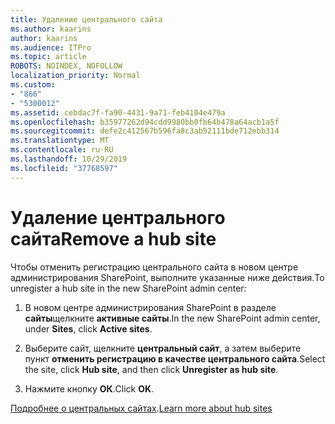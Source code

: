 ```yaml
---
title: Удаление центрального сайта
ms.author: kaarins
author: kaarins
ms.audience: ITPro
ms.topic: article
ROBOTS: NOINDEX, NOFOLLOW
localization_priority: Normal
ms.custom:
- "866"
- "5300012"
ms.assetid: cebdac7f-fa90-4431-9a71-feb4104e479a
ms.openlocfilehash: b35977262d94cdd9980bb0fb64b478a64acb1a5f
ms.sourcegitcommit: defe2c412567b596fa8c3ab52111bde712ebb314
ms.translationtype: MT
ms.contentlocale: ru-RU
ms.lasthandoff: 10/29/2019
ms.locfileid: "37768597"
---
```

# <a name="remove-a-hub-site"></a><span data-ttu-id="b7311-102">Удаление центрального сайта</span><span class="sxs-lookup"><span data-stu-id="b7311-102">Remove a hub site</span></span>

<span data-ttu-id="b7311-103">Чтобы отменить регистрацию центрального сайта в новом центре администрирования SharePoint, выполните указанные ниже действия.</span><span class="sxs-lookup"><span data-stu-id="b7311-103">To unregister a hub site in the new SharePoint admin center:</span></span>
  
1. <span data-ttu-id="b7311-104">В новом центре администрирования SharePoint в разделе **сайты**щелкните **активные сайты**.</span><span class="sxs-lookup"><span data-stu-id="b7311-104">In the new SharePoint admin center, under **Sites**, click **Active sites**.</span></span>

2. <span data-ttu-id="b7311-105">Выберите сайт, щелкните **центральный сайт**, а затем выберите пункт **отменить регистрацию в качестве центрального сайта**.</span><span class="sxs-lookup"><span data-stu-id="b7311-105">Select the site, click **Hub site**, and then click **Unregister as hub site**.</span></span>

3. <span data-ttu-id="b7311-106">Нажмите кнопку **ОК**.</span><span class="sxs-lookup"><span data-stu-id="b7311-106">Click **OK**.</span></span>

<span data-ttu-id="b7311-107">[Подробнее о центральных сайтах](https://support.office.com/article/what-is-a-sharepoint-hub-site-fe26ae84-14b7-45b6-a6d1-948b3966427f).</span><span class="sxs-lookup"><span data-stu-id="b7311-107">[Learn more about hub sites](https://support.office.com/article/what-is-a-sharepoint-hub-site-fe26ae84-14b7-45b6-a6d1-948b3966427f)</span></span>
  